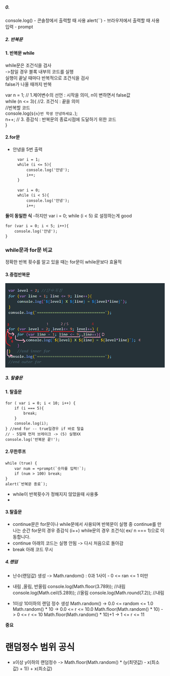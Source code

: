 ##### 0.

console.log() - 콘솔창에서 출력할 때 사용
alert(``) - 브라우저에서 출력할 때 사용
입력 - prompt

##### 2. 반복문

#### 1. 반복문 while
while문은 조건식을 검사   
->참일 경우 블록 내부의 코드를 실행   
실행이 끝날 때마다 반복적으로 조건식을 검사    
false가 나올 때까지 반복   

var n = 1; // 1.제어변수의 선언 : 시작을 의미, n이 변하면서 false값   
while (n <= 3){ //2. 조건식 : 끝을 의미   
    //반복할 코드   
    console.log(`${n}번 학생 안녕하세요.`);    
    n++; // 3. 증감식 : 반복문의 종료시점에 도달하기 위한 코드   
}

#### 2.for문

* 안녕을 5번 출력

        var i = 1;
        while (i <= 5){
            console.log('안녕');
            i++;
        }

        var i = 0;
        while (i < 5){
            console.log('안녕');
            i++;

**둘이 동일한 식**
-하지만 var i = 0; while (i < 5) 로 설정하는게 good

    for (var i = 0; i < 5; i++){
        console.log('안녕');
    }

### while문과 for문 비교
정확한 반복 횟수를 알고 있을 때는 for문이 while문보다 효율적
#### 3.중첩반복문
![alt text](/220425-3.png)   


##### 3. 탈출문

#### 1. 탈출문

    for ( var i = 0; i < 10; i++) {
        if (i === 5){
            break;
        }
        console.log(i);
    } //end for -- true일경우 if 바로 탈출 
    // - 5일때 먼저 브레이크 -> (5) 실행XX
    console.log('반복문 끝!');

#### 2.무한루프

    while (true) {
        var num = +prompt(`숫자를 입력!`);
        if (num > 100) break;
    }
    alert(`반복문 종료`);

- while이 반복횟수가 정해지지 않았을때 사용多
- 

#### 3.탈출문

- continue문은 for문이나 while문에서 사용되며 
반복문이 실행 중 continue를 만나는 순간 
for문의 경우 증감식 (i++)
while문의 경우 조건식( ex/ n === 1)으로 이동합니다.
- continue 아래의 코드는 실행 안됨 -> 다시 처음으로 돌아감
- break 아래 코드 무시

##### 4.랜덤

- 난수(랜덤값) 생성
-> Math.random() : 0과 1사이 - 0 <= ran <= 1 미만

- 내림 ,올림, 반올림
console.log(Math.floor(3.789)); //내림
console.log(Math.ceil(5.289)); //올림
console.log(Math.round(7.2)); //내림

- 1이상 10이하의 랜덤 정수 생성
Math.random()                       -> 0.0 <= random <= 1.0
Math.random() * 10                  -> 0.0 <= r <= 10.0
Math.floor(Math.random() * 10)      -> 0 <= r <= 10
Math.floor(Math.random() * 10)+1    -> 1 <= r <= 11

**중요**
# 랜덤정수 범위 공식
- x이상 y이하의 랜덤정수
-> Math.floor(Math.random() * (y(최댓값) - x(최소값) + 1)) + x(최소값)